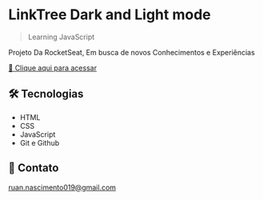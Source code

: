 # LinkTree Dark and Light mode

<!-- ![preview](./.github/preview.png) -->

> Learning JavaScript

Projeto Da RocketSeat, Em busca de novos Conhecimentos e Experiências

[🔗 Clique aqui para acessar](https://ruan-nascimento.github.io/linktree-with-dark-mode/)


## 🛠 Tecnologias

- HTML
- CSS
- JavaScript
- Git e Github

## 📧 Contato

ruan.nascimento019@gmail.com